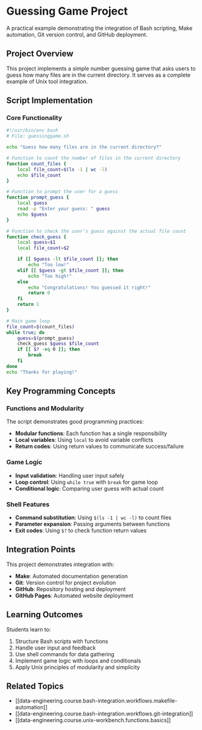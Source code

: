 # Guessing Game Project

A practical example demonstrating the integration of Bash scripting, Make automation, Git version control, and GitHub deployment.

## Project Overview

This project implements a simple number guessing game that asks users to guess how many files are in the current directory. It serves as a complete example of Unix tool integration.

## Script Implementation

### Core Functionality

```bash
#!/usr/bin/env bash
# File: guessinggame.sh

echo "Guess how many files are in the current directory?"

# Function to count the number of files in the current directory
function count_files {
    local file_count=$(ls -1 | wc -l)
    echo $file_count
}

# Function to prompt the user for a guess
function prompt_guess {
    local guess
    read -p "Enter your guess: " guess
    echo $guess
}

# Function to check the user's guess against the actual file count
function check_guess {
    local guess=$1
    local file_count=$2

    if [[ $guess -lt $file_count ]]; then
        echo "Too low!"
    elif [[ $guess -gt $file_count ]]; then
        echo "Too high!"
    else
        echo "Congratulations! You guessed it right!"
        return 0
    fi
    return 1
}

# Main game loop
file_count=$(count_files)
while true; do
    guess=$(prompt_guess)
    check_guess $guess $file_count
    if [[ $? -eq 0 ]]; then
        break
    fi
done
echo "Thanks for playing!"
```

## Key Programming Concepts

### Functions and Modularity

The script demonstrates good programming practices:

- **Modular functions**: Each function has a single responsibility
- **Local variables**: Using `local` to avoid variable conflicts
- **Return codes**: Using return values to communicate success/failure

### Game Logic

- **Input validation**: Handling user input safely
- **Loop control**: Using `while true` with `break` for game loop
- **Conditional logic**: Comparing user guess with actual count

### Shell Features

- **Command substitution**: Using `$(ls -1 | wc -l)` to count files
- **Parameter expansion**: Passing arguments between functions
- **Exit codes**: Using `$?` to check function return values

## Integration Points

This project demonstrates integration with:

- **Make**: Automated documentation generation
- **Git**: Version control for project evolution
- **GitHub**: Repository hosting and deployment
- **GitHub Pages**: Automated website deployment

## Learning Outcomes

Students learn to:

1. Structure Bash scripts with functions
2. Handle user input and feedback
3. Use shell commands for data gathering
4. Implement game logic with loops and conditionals
5. Apply Unix principles of modularity and simplicity

## Related Topics

- [[data-engineering.course.bash-integration.workflows.makefile-automation]]
- [[data-engineering.course.bash-integration.workflows.git-integration]]
- [[data-engineering.course.unix-workbench.functions.basics]]